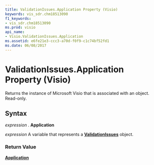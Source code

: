 ```yaml
---
title: ValidationIssues.Application Property (Visio)
keywords: vis_sdr.chm18513090
f1_keywords:
- vis_sdr.chm18513090
ms.prod: visio
api_name:
- Visio.ValidationIssues.Application
ms.assetid: e6fe21e3-ccc3-a70d-f0f9-c1c74bf52fd1
ms.date: 06/08/2017
---
```



# ValidationIssues.Application Property (Visio)

Returns the instance of Microsoft Visio that is associated with an object. Read-only.


## Syntax

 _expression_ . **Application**

 _expression_ A variable that represents a **[ValidationIssues](Visio.ValidationIssues.md)** object.


### Return Value

 **[Application](Visio.Application.md)**


